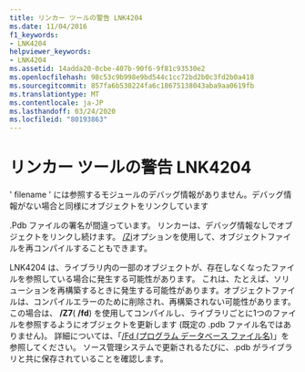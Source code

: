 ```yaml
---
title: リンカー ツールの警告 LNK4204
ms.date: 11/04/2016
f1_keywords:
- LNK4204
helpviewer_keywords:
- LNK4204
ms.assetid: 14adda20-0cbe-407b-90f6-9f81c93530e2
ms.openlocfilehash: 98c53c9b998e9bd544c1cc72bd2b0c3fd2b0a418
ms.sourcegitcommit: 857fa6b530224fa6c18675138043aba9aa0619fb
ms.translationtype: MT
ms.contentlocale: ja-JP
ms.lasthandoff: 03/24/2020
ms.locfileid: "80193863"
---
```

# <a name="linker-tools-warning-lnk4204"></a>リンカー ツールの警告 LNK4204

' filename ' には参照するモジュールのデバッグ情報がありません。デバッグ情報がない場合と同様にオブジェクトをリンクしています

.Pdb ファイルの署名が間違っています。 リンカーは、デバッグ情報なしでオブジェクトをリンクし続けます。 [/Zi](../../build/reference/z7-zi-zi-debug-information-format.md)オプションを使用して、オブジェクトファイルを再コンパイルすることもできます。

LNK4204 は、ライブラリ内の一部のオブジェクトが、存在しなくなったファイルを参照している場合に発生する可能性があります。 これは、たとえば、ソリューションを再構築するときに発生する可能性があります。オブジェクトファイルは、コンパイルエラーのために削除され、再構築されない可能性があります。 この場合は、 **/Z7**( **/fd**) を使用してコンパイルし、ライブラリごとに1つのファイルを参照するようにオブジェクトを更新します (既定の .pdb ファイル名ではありません)。  詳細については、「[/Fd (プログラム データベース ファイル名)](../../build/reference/fd-program-database-file-name.md)」を参照してください。  ソース管理システムで更新されるたびに、.pdb がライブラリと共に保存されていることを確認します。
